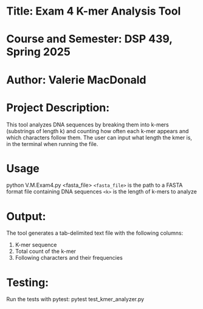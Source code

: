 # Title: Exam 4 K-mer Analysis Tool

# Course and Semester: DSP 439, Spring 2025

# Author: Valerie MacDonald

# Project Description:
This tool analyzes DNA sequences by breaking them into k-mers (substrings of length k) and counting how often each k-mer appears and which characters follow them. The user can input what length the kmer is, in the terminal when running the file. 

# Usage
python V.M.Exam4.py <fasta_file> <k>
  `<fasta_file>` is the path to a FASTA format file containing DNA sequences 
  `<k>` is the length of k-mers to analyze

# Output:
The tool generates a tab-delimited text file with the following columns:
1. K-mer sequence
2. Total count of the k-mer
3. Following characters and their frequencies

# Testing:
Run the tests with pytest:
pytest test_kmer_analyzer.py
